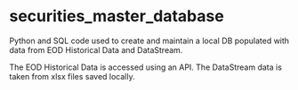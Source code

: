 # securities_master_database
Python and SQL code used to create and maintain a local DB populated with data from EOD Historical Data and DataStream. 

The EOD Historical Data is accessed using an API. The DataStream data is taken from xlsx files saved locally. 
